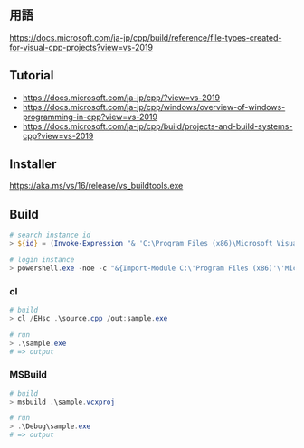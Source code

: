 ## 用語

https://docs.microsoft.com/ja-jp/cpp/build/reference/file-types-created-for-visual-cpp-projects?view=vs-2019

## Tutorial

* https://docs.microsoft.com/ja-jp/cpp/?view=vs-2019
* https://docs.microsoft.com/ja-jp/cpp/windows/overview-of-windows-programming-in-cpp?view=vs-2019
* https://docs.microsoft.com/ja-jp/cpp/build/projects-and-build-systems-cpp?view=vs-2019

## Installer

https://aka.ms/vs/16/release/vs_buildtools.exe


## Build

```powershell
# search instance id
> ${id} = (Invoke-Expression "& 'C:\Program Files (x86)\Microsoft Visual Studio\Installer\vswhere.exe' -latest -format json" | ConvertFrom-Json).instanceId

# login instance
> powershell.exe -noe -c "&{Import-Module C:\'Program Files (x86)'\'Microsoft Visual Studio'\2019\BuildTools\Common7\Tools\Microsoft.VisualStudio.DevShell.dll; Enter-VsDevShell ${id}}"
```

### cl

```powershell
# build
> cl /EHsc .\source.cpp /out:sample.exe

# run
> .\sample.exe
# => output
```

### MSBuild

```powershell
# build
> msbuild .\sample.vcxproj

# run
> .\Debug\sample.exe
# => output
```
